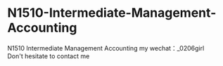 # N1510-Intermediate-Management-Accounting
N1510 Intermediate Management Accounting my wechat：_0206girl Don't hesitate to contact me
